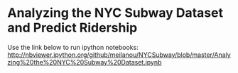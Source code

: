 # Analyzing the NYC Subway Dataset and Predict Ridership</h1>

Use the link below to run ipython notebooks:
http://nbviewer.ipython.org/github/meilanou/NYCSubway/blob/master/Analyzing%20the%20NYC%20Subway%20Dataset.ipynb<br/>
